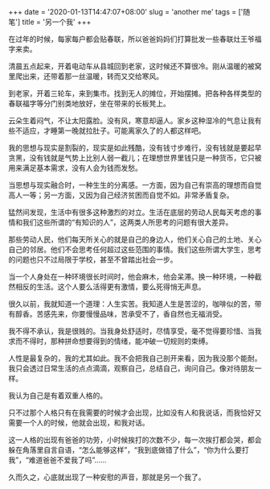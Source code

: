 +++
date = '2020-01-13T14:47:07+08:00'
slug = 'another me'
tags = ['随笔']
title = '另一个我'
+++

在过年的时候，每家每户都会贴春联，所以爸爸妈妈们打算批发一些春联灶王爷福字来卖。

清晨五点起来，开着电动车从县城回到老家，这时候还不算很冷。刚从温暖的被窝里爬出来，还带着那一丝温暖，转而又交给寒风。

到老家，开着三轮车，来到集市。找到无人的摊位，开始摆摊。把各种各样类型的春联福字等分门别类地放好，坐在带来的长板凳上。

云朵生着闷气，不让太阳露脸。没有风，寒意却逼人。家乡这种湿冷的气息让我有些不适应，才睡第一晚就拉肚子。可能离家久了的人都这样吧。

我的思想与现实是割裂的，现实是如此残酷，没有钱寸步难行，没有钱就是要起早贪黑，没有钱就是气势上比别人弱一截儿；在理想世界里钱只是一种货币，它只被用来满足基本需求，没有人会为钱而发愁。

当思想与现实融合时，一种生生的分离感。一方面，因为自己有崇高的理想而自觉高人一等；另一方面，又因为自己经济贫困而自觉不如。非常矛盾复杂。

猛然间发现，生活中有很多这种激烈的对立。生活在底层的劳动人民每天考虑的事情和我们这些所谓的“有知识的人”，这两类人所思考的问题有很大差异。

那些劳动人民，他们每天所关心的就是自己的身边人，他们关心自己的土地、关心自己的邻居。他们不会思考任何超过这些范围的事情。我们这些所谓大学生，思考的问题也只不过局限于学校，甚至不曾踏出社会一步。

当一个人身处在一种环境很长时间时，他会麻木，他会呆滞。换一种环境，一种截然相反的生活。这个人要么活得更有激情，要么死得悄无声息。

很久以前，我就知道一个道理：人生实苦。我知道人生是苦涩的，咖啡似的苦，带有醇香。苦感先来，你要慢慢品味，苦承受不了，香自然也无福消受。

我不得不承认，我是很贱的。当我身处舒适时，尽情享受，毫不觉得要珍惜、当我求而不得时，那种拼命想要得到的情绪，能冲破一切规则的束缚。

人性是最复杂的，我的尤其如此。我不会把我自己剖开来看，因为我没那个能耐。我只会透过日常生活的点点滴滴，观察自己，总结自己，询问自己。像对待朋友一样。

我认为自己是有着双重人格的。

只不过那个人格只有在我需要的时候才会出现，比如没有人和我说话，而我恰好又需要一个人的时候，他就会出现，和我对话。

这一人格的出现有爸爸的功劳，小时候挨打的次数不少，每一次挨打都会哭，都会躲在角落里自言自语，“怎么能够这样”，“我到底做错了什么”，“你为什么要打我”，“难道爸爸不爱我了吗”……

久而久之，心底就出现了一种安慰的声音，那就是另一个我了。
